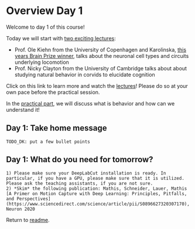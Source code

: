 # Overview Day 1

Welcome to day 1 of this course!

Today we will start with [two exciting lectures](Day1_Lectures.md):
- Prof. Ole Kiehn from the University of Copenhagen and Karolinska, [this years Brain Prize winner](https://lundbeckfonden.com/en/the-brain-prize), talks about the neuronal cell types and circuits underlying locomotion
- Prof. Nicky Clayton from the University of Cambridge talks about about studying natural behavior in corvids to elucidate cognition

Click on this link to learn more and watch the [lectures](Day1_Lectures.md)! Please do so at your own pace before the practical session.

In the [practical part](Day1_Practicals.md), we will discuss what is behavior and how can we understand it!

## Day 1: Take home message

```{Tip}
TODO_DK: put a few bullet points
```

## Day 1: What do you need for tomorrow?

```{important}
1) Please make sure your DeepLabCut installation is ready. In particular, if you have a GPU, please make sure that it is utilized. Please ask the teaching assistants, if you are not sure.
2) *Skim* the following publication: Mathis, Schneider, Lauer, Mathis [A Primer on Motion Capture with Deep Learning: Principles, Pitfalls, and Perspectives](https://www.sciencedirect.com/science/article/pii/S0896627320307170), Neuron 2020
```

Return to [readme](../README.md).
